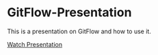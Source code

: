 # GitFlow-Presentation

This is a presentation on GitFlow and how to use it.

[Watch Presentation](https://baynezy.github.io/GitFlow-Presentation/)
